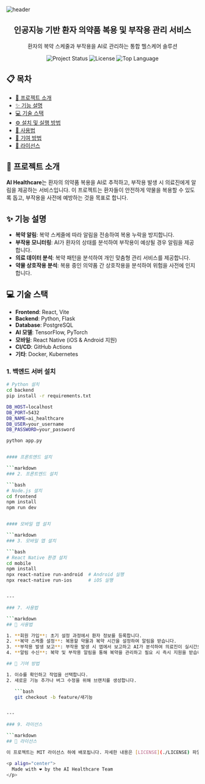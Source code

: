 ![header](https://capsule-render.vercel.app/api?type=wave&color=auto&height=300&section=header&text=AI%20Healthcare&fontSize=80)

<h2 align="center">인공지능 기반 환자 의약품 복용 및 부작용 관리 서비스</h2>

<p align="center">
  환자의 복약 스케줄과 부작용을 AI로 관리하는 통합 헬스케어 솔루션
</p>

<p align="center">
  <img src="https://img.shields.io/badge/status-active-brightgreen" alt="Project Status">
  <img src="https://img.shields.io/badge/license-MIT-blue" alt="License">
  <img src="https://img.shields.io/github/languages/top/starbox7/ai-healthcare" alt="Top Language">
</p>

## 📋 목차

- [🧐 프로젝트 소개](#-프로젝트-소개)
- [✨ 기능 설명](#-기능-설명)
- [💻 기술 스택](#-기술-스택)
- [⚙️ 설치 및 실행 방법](#️-설치-및-실행-방법)
- [📱 사용법](#-사용법)
- [🤝 기여 방법](#-기여-방법)
- [📄 라이선스](#-라이선스)

## 🧐 프로젝트 소개

**AI Healthcare**는 환자의 의약품 복용을 AI로 추적하고, 부작용 발생 시 의료진에게 알림을 제공하는 서비스입니다. 이 프로젝트는 환자들이 안전하게 약물을 복용할 수 있도록 돕고, 부작용을 사전에 예방하는 것을 목표로 합니다.

## ✨ 기능 설명

- **복약 알림**: 복약 스케줄에 따라 알림을 전송하여 복용 누락을 방지합니다.
- **부작용 모니터링**: AI가 환자의 상태를 분석하여 부작용이 예상될 경우 알림을 제공합니다.
- **의료 데이터 분석**: 복약 패턴을 분석하여 개인 맞춤형 관리 서비스를 제공합니다.
- **약물 상호작용 분석**: 복용 중인 의약품 간 상호작용을 분석하여 위험을 사전에 인지합니다.

## 💻 기술 스택

- **Frontend**: React, Vite
- **Backend**: Python, Flask
- **Database**: PostgreSQL
- **AI 모델**: TensorFlow, PyTorch
- **모바일**: React Native (iOS & Android 지원)
- **CI/CD**: GitHub Actions
- **기타**: Docker, Kubernetes

### 1. 백엔드 서버 설치

```bash
# Python 설치
cd backend
pip install -r requirements.txt

DB_HOST=localhost
DB_PORT=5432
DB_NAME=ai_healthcare
DB_USER=your_username
DB_PASSWORD=your_password

python app.py


#### 프론트엔드 설치

```markdown
### 2. 프론트엔드 설치

```bash
# Node.js 설치
cd frontend
npm install
npm run dev


#### 모바일 앱 설치

```markdown
### 3. 모바일 앱 설치

```bash
# React Native 환경 설치
cd mobile
npm install
npx react-native run-android  # Android 실행
npx react-native run-ios      # iOS 실행


---

### 7. 사용법

```markdown
## 📱 사용법

1. **회원 가입**: 초기 설정 과정에서 환자 정보를 등록합니다.
2. **복약 스케줄 설정**: 복용할 약물과 복약 시간을 설정하여 알림을 받습니다.
3. **부작용 발생 보고**: 부작용 발생 시 앱에서 보고하고 AI가 분석하여 의료진이 실시간으로 확인할 수 있습니다.
4. **알림 수신**: 복약 및 부작용 알림을 통해 복약을 관리하고 필요 시 즉시 지원을 받습니다.

## 🤝 기여 방법

1. 이슈를 확인하고 작업을 선택합니다.
2. 새로운 기능 추가나 버그 수정을 위해 브랜치를 생성합니다.

   ```bash
   git checkout -b feature/새기능


---

### 9. 라이선스

```markdown
## 📄 라이선스

이 프로젝트는 MIT 라이선스 하에 배포됩니다. 자세한 내용은 [LICENSE](./LICENSE) 파일을 참조하세요.

<p align="center">
  Made with ❤️ by the AI Healthcare Team
</p>
